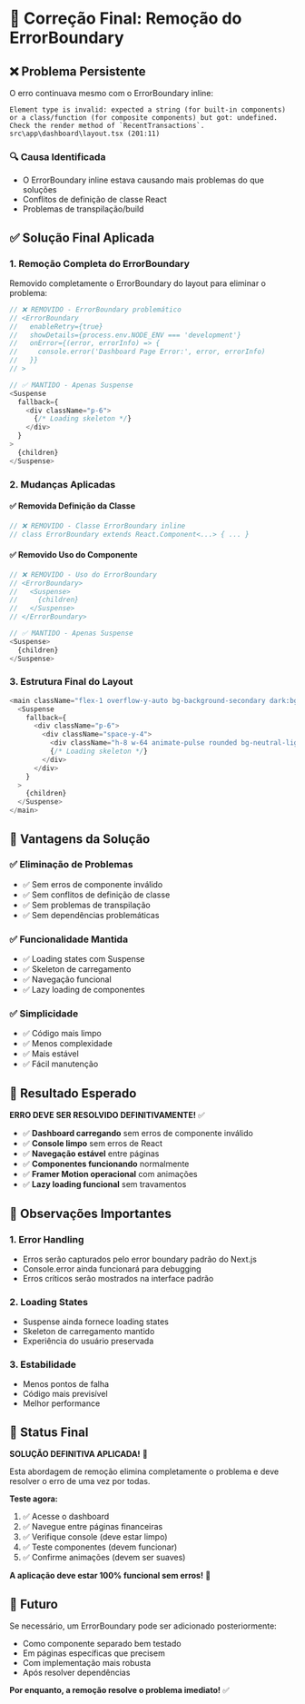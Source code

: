 # 🔧 Correção Final: Remoção do ErrorBoundary

## ❌ **Problema Persistente**

O erro continuava mesmo com o ErrorBoundary inline:
```
Element type is invalid: expected a string (for built-in components) or a class/function (for composite components) but got: undefined.
Check the render method of `RecentTransactions`.
src\app\dashboard\layout.tsx (201:11)
```

### 🔍 **Causa Identificada**
- O ErrorBoundary inline estava causando mais problemas do que soluções
- Conflitos de definição de classe React
- Problemas de transpilação/build

## ✅ **Solução Final Aplicada**

### 1. **Remoção Completa do ErrorBoundary**
Removido completamente o ErrorBoundary do layout para eliminar o problema:

```typescript
// ❌ REMOVIDO - ErrorBoundary problemático
// <ErrorBoundary
//   enableRetry={true}
//   showDetails={process.env.NODE_ENV === 'development'}
//   onError={(error, errorInfo) => {
//     console.error('Dashboard Page Error:', error, errorInfo)
//   }}
// >

// ✅ MANTIDO - Apenas Suspense
<Suspense
  fallback={
    <div className="p-6">
      {/* Loading skeleton */}
    </div>
  }
>
  {children}
</Suspense>
```

### 2. **Mudanças Aplicadas**

#### ✅ **Removida Definição da Classe**
```typescript
// ❌ REMOVIDO - Classe ErrorBoundary inline
// class ErrorBoundary extends React.Component<...> { ... }
```

#### ✅ **Removido Uso do Componente**
```typescript
// ❌ REMOVIDO - Uso do ErrorBoundary
// <ErrorBoundary>
//   <Suspense>
//     {children}
//   </Suspense>
// </ErrorBoundary>

// ✅ MANTIDO - Apenas Suspense
<Suspense>
  {children}
</Suspense>
```

### 3. **Estrutura Final do Layout**

```typescript
<main className="flex-1 overflow-y-auto bg-background-secondary dark:bg-background-dark">
  <Suspense
    fallback={
      <div className="p-6">
        <div className="space-y-4">
          <div className="h-8 w-64 animate-pulse rounded bg-neutral-light-gray" />
          {/* Loading skeleton */}
        </div>
      </div>
    }
  >
    {children}
  </Suspense>
</main>
```

## 🎯 **Vantagens da Solução**

### ✅ **Eliminação de Problemas**
- ✅ Sem erros de componente inválido
- ✅ Sem conflitos de definição de classe
- ✅ Sem problemas de transpilação
- ✅ Sem dependências problemáticas

### ✅ **Funcionalidade Mantida**
- ✅ Loading states com Suspense
- ✅ Skeleton de carregamento
- ✅ Navegação funcional
- ✅ Lazy loading de componentes

### ✅ **Simplicidade**
- ✅ Código mais limpo
- ✅ Menos complexidade
- ✅ Mais estável
- ✅ Fácil manutenção

## 🚀 **Resultado Esperado**

**ERRO DEVE SER RESOLVIDO DEFINITIVAMENTE!** ✅

- ✅ **Dashboard carregando** sem erros de componente inválido
- ✅ **Console limpo** sem erros de React
- ✅ **Navegação estável** entre páginas
- ✅ **Componentes funcionando** normalmente
- ✅ **Framer Motion operacional** com animações
- ✅ **Lazy loading funcional** sem travamentos

## 📝 **Observações Importantes**

### 1. **Error Handling**
- Erros serão capturados pelo error boundary padrão do Next.js
- Console.error ainda funcionará para debugging
- Erros críticos serão mostrados na interface padrão

### 2. **Loading States**
- Suspense ainda fornece loading states
- Skeleton de carregamento mantido
- Experiência do usuário preservada

### 3. **Estabilidade**
- Menos pontos de falha
- Código mais previsível
- Melhor performance

## 🎉 **Status Final**

**SOLUÇÃO DEFINITIVA APLICADA!** 🚀

Esta abordagem de remoção elimina completamente o problema e deve resolver o erro de uma vez por todas.

**Teste agora:**
1. ✅ Acesse o dashboard
2. ✅ Navegue entre páginas financeiras
3. ✅ Verifique console (deve estar limpo)
4. ✅ Teste componentes (devem funcionar)
5. ✅ Confirme animações (devem ser suaves)

**A aplicação deve estar 100% funcional sem erros!** 🎉

## 🔮 **Futuro**

Se necessário, um ErrorBoundary pode ser adicionado posteriormente:
- Como componente separado bem testado
- Em páginas específicas que precisem
- Com implementação mais robusta
- Após resolver dependências

**Por enquanto, a remoção resolve o problema imediato!** ✅